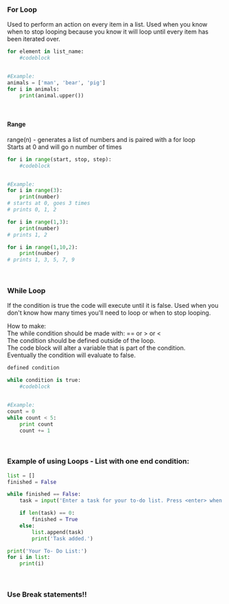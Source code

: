 ### For Loop
Used to perform an action on every item in a list. Used when you know when to stop looping because you know it will loop until every item has been iterated over.
```python
for element in list_name:
    #codeblock


#Example:
animals = ['man', 'bear', 'pig']
for i in animals:
    print(animal.upper())
```

<br>

#### Range
range(n) - generates a list of numbers and is paired with a for loop<br>
Starts at 0 and will go n number of times
```python
for i in range(start, stop, step):
    #codeblock


#Example:
for i in range(3):
    print(number)
# starts at 0, goes 3 times
# prints 0, 1, 2

for i in range(1,3):
    print(number)
# prints 1, 2

for i in range(1,10,2):
    print(number)
# prints 1, 3, 5, 7, 9
```

<br>

### While Loop
If the condition is true the code will execute until it is false. Used when you don't know how many times you'll need to loop or when to stop looping.

How to make:  
The while condition should be made with: ==  or  >  or  <  
The condition should be defined outside of the loop.  
The code block will alter a variable that is part of the condition.  
Eventually the condition will evaluate to false.
```python
defined condition

while condition is true:
    #codeblock


#Example:
count = 0
while count < 5:
    print count
    count += 1
```

<br>

### Example of using Loops - List with one end condition:
```python
list = []
finished = False

while finished == False:
    task = input('Enter a task for your to-do list. Press <enter> when done:\n')

    if len(task) == 0:
        finished = True
    else:
        list.append(task)
        print('Task added.')

print('Your To- Do List:')
for i in list:
    print(i)
```

<br>

### Use Break statements!!
